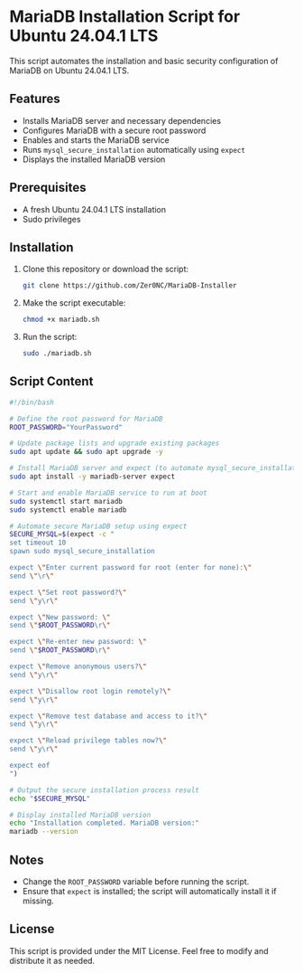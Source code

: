 # MariaDB Installation Script for Ubuntu 24.04.1 LTS

This script automates the installation and basic security configuration of MariaDB on Ubuntu 24.04.1 LTS.

## Features
- Installs MariaDB server and necessary dependencies
- Configures MariaDB with a secure root password
- Enables and starts the MariaDB service
- Runs `mysql_secure_installation` automatically using `expect`
- Displays the installed MariaDB version

## Prerequisites
- A fresh Ubuntu 24.04.1 LTS installation
- Sudo privileges

## Installation

1. Clone this repository or download the script:
   ```sh
   git clone https://github.com/Zer0NC/MariaDB-Installer
   ```

2. Make the script executable:
   ```sh
   chmod +x mariadb.sh
   ```

3. Run the script:
   ```sh
   sudo ./mariadb.sh
   ```

## Script Content
```bash
#!/bin/bash

# Define the root password for MariaDB
ROOT_PASSWORD="YourPassword"

# Update package lists and upgrade existing packages
sudo apt update && sudo apt upgrade -y

# Install MariaDB server and expect (to automate mysql_secure_installation)
sudo apt install -y mariadb-server expect

# Start and enable MariaDB service to run at boot
sudo systemctl start mariadb
sudo systemctl enable mariadb

# Automate secure MariaDB setup using expect
SECURE_MYSQL=$(expect -c "
set timeout 10
spawn sudo mysql_secure_installation

expect \"Enter current password for root (enter for none):\"
send \"\r\"

expect \"Set root password?\"
send \"y\r\"

expect \"New password: \"
send \"$ROOT_PASSWORD\r\"

expect \"Re-enter new password: \"
send \"$ROOT_PASSWORD\r\"

expect \"Remove anonymous users?\"
send \"y\r\"

expect \"Disallow root login remotely?\"
send \"y\r\"

expect \"Remove test database and access to it?\"
send \"y\r\"

expect \"Reload privilege tables now?\"
send \"y\r\"

expect eof
")

# Output the secure installation process result
echo "$SECURE_MYSQL"

# Display installed MariaDB version
echo "Installation completed. MariaDB version:"
mariadb --version
```

## Notes
- Change the `ROOT_PASSWORD` variable before running the script.
- Ensure that `expect` is installed; the script will automatically install it if missing.

## License
This script is provided under the MIT License. Feel free to modify and distribute it as needed.


